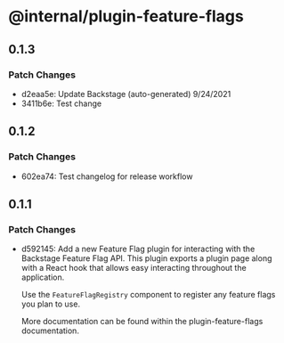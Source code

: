 # @internal/plugin-feature-flags

## 0.1.3

### Patch Changes

- d2eaa5e: Update Backstage (auto-generated) 9/24/2021
- 3411b6e: Test change

## 0.1.2

### Patch Changes

- 602ea74: Test changelog for release workflow

## 0.1.1

### Patch Changes

- d592145: Add a new Feature Flag plugin for interacting with the Backstage Feature Flag API. This plugin exports a plugin page along with a React hook that allows easy interacting throughout the application.

  Use the `FeatureFlagRegistry` component to register any feature flags you plan to use.

  More documentation can be found within the plugin-feature-flags documentation.
